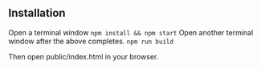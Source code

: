 ## Installation
Open a terminal window
```npm install && npm start```
Open another terminal window after the above completes.
```npm run build```

Then open public/index.html in your browser.
